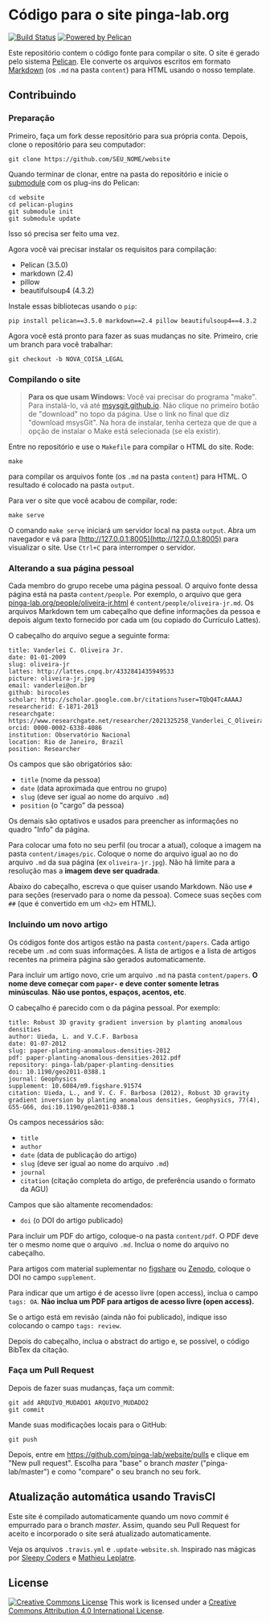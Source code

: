 # Código para o site pinga-lab.org

[![Build Status](https://img.shields.io/travis/pinga-lab/website/master.svg?style=flat-square)](https://travis-ci.org/pinga-lab/website)
[![Powered by Pelican](https://img.shields.io/badge/powered_by-pelican-blue.svg?style=flat-square)](http://getpelican.com/)

Este repositório contem o código fonte para compilar o site.
O site é gerado pelo sistema [Pelican](http://docs.getpelican.com/).
Ele converte os arquivos escritos em formato
[Markdown](https://guides.github.com/features/mastering-markdown/)
(os `.md` na pasta `content`)
para HTML usando o nosso template.

## Contribuindo

### Preparação

Primeiro, faça um fork desse repositório para sua própria conta.
Depois, clone o repositório para seu computador:

    git clone https://github.com/SEU_NOME/website

Quando terminar de clonar, entre na pasta do repositório e inicie o
[submodule](http://git-scm.com/docs/git-submodule) com os plug-ins do Pelican:

    cd website
    cd pelican-plugins
    git submodule init
    git submodule update

Isso só precisa ser feito uma vez.

Agora você vai precisar instalar os requisitos para compilação:

* Pelican (3.5.0)
* markdown (2.4)
* pillow
* beautifulsoup4 (4.3.2)

Instale essas bibliotecas usando o `pip`:

    pip install pelican==3.5.0 markdown==2.4 pillow beautifulsoup4==4.3.2

Agora você está pronto para fazer as suas mudanças no site.
Primeiro, crie um branch para você trabalhar:

    git checkout -b NOVA_COISA_LEGAL

### Compilando o site

> **Para os que usam Windows:** Você vai precisar do programa "make". Para
> instalá-lo, vá até [msysgit.github.io](http://msysgit.github.io/). Não clique
> no primeiro botão de "download" no topo da página. Use o link no final que
> diz "download msysGit". Na hora de instalar, tenha certeza que de que a opção
> de instalar o Make está selecionada (se ela existir).

Entre no repositório e use o `Makefile` para compilar o HTML do site.
Rode:

    make

para compilar os arquivos fonte (os `.md` na pasta `content`) para HTML. O
resultado é colocado na pasta `output`.

Para ver o site que você acabou de compilar, rode:

    make serve

O comando `make serve` iniciará um servidor local na pasta `output`.
Abra um navegador e vá para [http://127.0.0.1:8005](http://127.0.0.1:8005)
para visualizar o site.
Use `Ctrl+C` para interromper o servidor.

### Alterando a sua página pessoal

Cada membro do grupo recebe uma página pessoal. O arquivo fonte dessa página
está na pasta `content/people`. Por exemplo, o arquivo que gera
[pinga-lab.org/people/oliveira-jr.html](http://www.pinga-lab.org/people/oliveira-jr.html)
é `content/people/oliveira-jr.md`. Os arquivos Markdown tem um cabeçalho que
define informações da pessoa e depois algum texto fornecido por cada um (ou
copiado do Currículo Lattes).

O cabeçalho do arquivo segue a seguinte forma:

    title: Vanderlei C. Oliveira Jr.
    date: 01-01-2009
    slug: oliveira-jr
    lattes: http://lattes.cnpq.br/4332841435949533
    picture: oliveira-jr.jpg
    email: vanderlei@on.br
    github: birocoles
    scholar: http://scholar.google.com.br/citations?user=TQbQ4TcAAAAJ
    researcherid: E-1871-2013
    researchgate: https://www.researchgate.net/researcher/2021325258_Vanderlei_C_Oliveira_Jr/
    orcid: 0000-0002-6338-4086
    institution: Observatório Nacional
    location: Rio de Janeiro, Brazil
    position: Researcher

Os campos que são obrigatórios são:

* `title` (nome da pessoa)
* `date` (data aproximada que entrou no grupo)
* `slug` (deve ser igual ao nome do arquivo `.md`)
* `position` (o "cargo" da pessoa)

Os demais são optativos e usados para preencher as informações no quadro "Info"
da página.

Para colocar uma foto no seu perfil (ou trocar a atual), coloque a imagem na
pasta `content/images/pic`. Coloque o nome do arquivo igual ao no do arquivo
`.md` da sua página (ex `oliveira-jr.jpg`).
Não há limite para a resolução mas a **imagem deve ser quadrada**.

Abaixo do cabeçalho, escreva o que quiser usando Markdown. Não use `#` para
seções (reservado para o nome da pessoa).
Comece suas seções com `##` (que é convertido em um `<h2>` em HTML).

### Incluindo um novo artigo

Os códigos fonte dos artigos estão na pasta `content/papers`.
Cada artigo recebe um `.md` com suas informações.
A lista de artigos e a lista de artigos recentes na primeira página são gerados
automaticamente.

Para incluir um artigo novo, crie um arquivo `.md` na pasta `content/papers`.
**O nome deve começar com `paper-` e deve conter somente letras minúsculas**.
**Não use pontos, espaços, acentos, etc**.

O cabeçalho é parecido com o da página pessoal. Por exemplo:

    title: Robust 3D gravity gradient inversion by planting anomalous densities
    author: Uieda, L. and V.C.F. Barbosa
    date: 01-07-2012
    slug: paper-planting-anomalous-densities-2012
    pdf: paper-planting-anomalous-densities-2012.pdf
    repository: pinga-lab/paper-planting-densities
    doi: 10.1190/geo2011-0388.1
    journal: Geophysics
    supplement: 10.6084/m9.figshare.91574
    citation: Uieda, L., and V. C. F. Barbosa (2012), Robust 3D gravity gradient inversion by planting anomalous densities, Geophysics, 77(4), G55-G66, doi:10.1190/geo2011-0388.1

Os campos necessários são:

* `title`
* `author`
* `date` (data de publicação do artigo)
* `slug` (deve ser igual ao nome do arquivo `.md`)
* `journal`
* `citation` (citação completa do artigo, de preferência usando o formato da AGU)

Campos que são altamente recomendados:

* `doi` (o DOI do artigo publicado)

Para incluir um PDF do artigo, coloque-o na pasta `content/pdf`. O PDF deve ter
o mesmo nome que o arquivo `.md`. Inclua o nome do arquivo no cabeçalho.

Para artigos com material suplementar no [figshare](http://figshare.com/)
ou [Zenodo](http://zenodo.org/), coloque o DOI no campo `supplement`.

Para indicar que um artigo é de acesso livre (open access), inclua o campo
`tags: OA`.
**Não inclua um PDF para artigos de acesso livre (open access).**

Se o artigo está em revisão (ainda não foi publicado), indique isso colocando o
campo `tags: review`.

Depois do cabeçalho, inclua o abstract do artigo e, se possível, o código
BibTex da citação.

### Faça um Pull Request

Depois de fazer suas mudanças, faça um commit:

    git add ARQUIVO_MUDADO1 ARQUIVO_MUDADO2
    git commit

Mande suas modificações locais para o GitHub:

    git push

Depois, entre em https://github.com/pinga-lab/website/pulls e clique em "New
pull request".
Escolha para "base" o branch *master* ("pinga-lab/master") e como "compare" o
seu branch no seu fork.

## Atualização automática usando TravisCI

Este site é compilado automaticamente quando um novo *commit* é empurrado para
o branch *master*.
Assim, quando seu Pull Request for aceito e incorporado o site será atualizado
automaticamente.

Veja os arquivos `.travis.yml` e `.update-website.sh`.
Inspirado nas mágicas por
[Sleepy Coders](http://sleepycoders.blogspot.com.au/2013/03/sharing-travis-ci-generated-files.html)
e
[Mathieu Leplatre](http://blog.mathieu-leplatre.info/publish-your-pelican-blog-on-github-pages-via-travis-ci.html).

## License

[![Creative Commons
License](https://i.creativecommons.org/l/by/4.0/88x31.png)](http://creativecommons.org/licenses/by/4.0/)
This work is licensed under a
[Creative Commons Attribution 4.0 International
License](http://creativecommons.org/licenses/by/4.0/).


